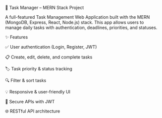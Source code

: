 📝 Task Manager – MERN Stack Project

  A full-featured Task Management Web Application built with the MERN (MongoDB, Express, React, Node.js) stack. 
  This app allows users to manage daily tasks with authentication, deadlines, priorities, and statuses.


✨ Features

✅ User authentication (Login, Register, JWT)

📋 Create, edit, delete, and complete tasks

🏷️ Task priority & status tracking

🔍 Filter & sort tasks

💡 Responsive & user-friendly UI

🔐 Secure APIs with JWT

🌐 RESTful API architecture
